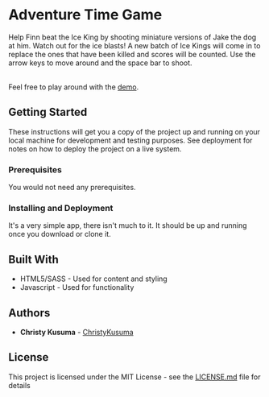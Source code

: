 # Adventure Time Game

Help Finn beat the Ice King by shooting miniature versions of Jake the dog at him. Watch out for the ice blasts! A new batch of Ice Kings will come in to replace the ones that have been killed and scores will be counted. Use the arrow keys to move around and the space bar to shoot.<br><br>

Feel free to play around with the <a target="_blank" href="http://christykusuma.com/game/">demo</a>.

## Getting Started

These instructions will get you a copy of the project up and running on your local machine for development and testing purposes. See deployment for notes on how to deploy the project on a live system.

### Prerequisites

You would not need any prerequisites.

### Installing and Deployment

It's a very simple app, there isn't much to it. It should be up and running once you download or clone it.

## Built With

* HTML5/SASS - Used for content and styling
* Javascript - Used for functionality

## Authors

* **Christy Kusuma** - [ChristyKusuma](https://github.com/christykusuma)

## License

This project is licensed under the MIT License - see the [LICENSE.md](LICENSE.md) file for details